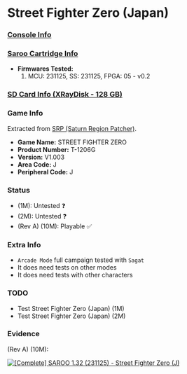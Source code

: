 # Street Fighter Zero (Japan)

### [Console Info](../../../../../Info/Consoles/VA13/README.md)

### [Saroo Cartridge Info](../../../../../Info/Cartridges/RetroGameParadiseStore/1.32F/README.md)

- <b>Firmwares Tested:</b>
  1. MCU: 231125, SS: 231125, FPGA: 05 - v0.2

### [SD Card Info (XRayDisk - 128 GB)](../../../../../Info/SdCards/XRayDisk/128GB/fat32/README.md)

### Game Info

Extracted from [SRP (Saturn Region Patcher)](https://segaxtreme.net/resources/saturn-region-patcher.81/download).

- <b>Game Name:</b> STREET FIGHTER ZERO
- <b>Product Number:</b> T-1206G
- <b>Version:</b> V1.003
- <b>Area Code:</b> J
- <b>Peripheral Code:</b> J

### Status

- (1M): Untested :question:
- (2M): Untested :question:
- (Rev A) (10M): Playable :white_check_mark:

### Extra Info

- `Arcade Mode` full campaign tested with `Sagat`
- It does need tests on other modes
- It does need tests with other characters

### TODO

- Test Street Fighter Zero (Japan) (1M)
- Test Street Fighter Zero (Japan) (2M)

### Evidence

(Rev A) (10M):

[![[Complete] SAROO 1.32 (231125) - Street Fighter Zero (J)](https://img.youtube.com/vi/-Lj6OzJ24Ic/0.jpg)](https://www.youtube.com/watch?v=-Lj6OzJ24Ic)
